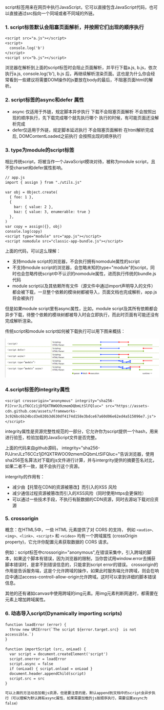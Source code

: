 script标签用来在网页中执行JavaScript，它可以直接包含JavaScript代码，也可以直接通过src指向一个同域或者不同域的外链。

### 1. script标签默认会阻塞页面解析，并按照它们出现的顺序执行
```
<script src="a.js"></script>
<script>
  console.log('b')
</script>
<script src="b.js"></script>
```

浏览器在解析到上面的script标签时会阻止页面解析，并平行下载a.js, b.js，依次执行a.js, console.log('b'), b.js 后，再继续解析渲染页面。这也是为什么你会经常看到一些建议将需要DOM操作的js要放在body的最后，不阻塞页面html的解析。

### 2. script标签的async和defer 属性

- async 仅适用于外链，规定脚本异步执行
下载不会阻塞页面解析
不会按照出现的顺序执行，先下载完成哪个就先执行哪个
执行的时候，有可能页面还没解析完成
- defer仅适用于外链，规定脚本延迟执行
不会阻塞页面解析
在html解析完成后, DOMContentLoaded之前执行
会按照出现的顺序执行

### 3. type为module的script标签
相比传统script，<script type="module"></script>将被当作一个JavaScript模块对待，被称为module script，且不受charset和defer属性影响。

```
// app.js
import { assign } from "./utils.js"

var obj = Object.create(
  { foo: 1 }, 
  {
    bar: { value: 2 },
    baz: { value: 3, enumerable: true }
  },
)
var copy = assign({}, obj)
console.log(copy)
<script type="module" src="app.js"></script>
<script nomodule src="classic-app-bundle.js"></script>
```

上面的代码，可以这么理解：

- 支持module script的浏览器，不会执行拥有nomodule属性的script
- 不支持module script的浏览器，会忽略未知的type="module"的script，同时也会忽略传统script中不认识的nomodule属性，进而执行传统的bundle.js代码
- module script以及其依赖所有文件（源文件中通过import声明导入的文件）都会被下载，一旦整个依赖的模块树都被导入，页面文档也完成解析，app.js将会被执行

但是如果module script里有async属性，比如<script type="module" src="util.js" async></script>，module script及其所有依赖都会异步下载，待整个依赖的模块树都被导入时会立即执行，而此时页面有可能还没有完成解析渲染。

传统script和module script如何被下载执行可以用下图来概括：

![](../imgs/html1.png)

### 4.script标签的integrity属性

```<script crossorigin="anonymous" integrity="sha256-PJJrxrJLzT6CCz1jDfQXTRWOO9zmemDQbmLtSlFQluc=" src="https://assets-cdn.github.com/assets/frameworks-3c926bc6b24bcd3e820b3d630df4174d158e3bdce67a60d06e62ed4a515096e7.js"></script>```

integrity属性是资源完整性规范的一部分，它允许你为script提供一个hash，用来进行验签，检验加载的JavaScript文件是否完整。

上面的代码来自github源码， integrity="sha256-PJJrxrJLzT6CCz1jDfQXTRWOO9zmemDQbmLtSlFQluc="告诉浏览器，使用sha256签名算法对下载的js文件进行计算，并与intergrity提供的摘要签名对比，如果二者不一致，就不会执行这个资源。

intergrity的作用有：

- 减少由【托管在CDN的资源被篡改】而引入的XSS 风险
- 减少通信过程资源被篡改而引入的XSS风险（同时使用https会更保险）
-  可以通过一些技术手段，不执行有脏数据的CDN资源，同时去源站下载对应资源



### 5. crossorigin
概念：在HTML5中，一些 HTML 元素提供了对 CORS 的支持， 例如 ```<audio>、<img>、<link>、<script>``` 和 ```<video>``` 均有一个跨域属性 (crossOrigin property)，它允许你配置元素获取数据的 CORS 请求。 

例如：script标签中crossorigin="anonymous",在错误采集中，引入跨域的脚本，如果这个脚本有错误，因为浏览器的限制，当你尝试用window.error去捕获脚本错误时，是拿不到错误信息的，只能拿到script error的错误。
crossorigin的作用是告诉服务端，这是个允许跨域的操作，如果此时服务端允许跨域，则会在响应中通过access-controll-allow-origin允许跨域。这时可以拿到详细的脚本错误信息。

其他的还有诸如canvas中使用跨域的img元素。用img元素判断网速时，都需要在元素上增加跨域属性。


### 6. 动态导入script(Dynamically importing scripts)

```
function loadError (error) {
  throw new URIError(`The script ${error.target.src}  is not accessible.`)
}

function importScript (src, onLoad) {
  var script = document.createElement('script')
  script.onerror = loadError
  script.async = false
  if (onLoad) { script.onload = onLoad }
  document.header.appendChild(script)
  script.src = src
}
```

`可以上面的方法动态加载js资源，但是要注意的是，默认append到文档中的script会异步执行（可以理解为默认拥有async属性，如果需要加载的js按顺序执行，需要设置async为false）`

